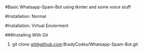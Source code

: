 #Basic Whatsapp-Spam-Bot using tkinter and some voice stuff


#Installation: Normal





#Installation: Virtual Enviorment

###Installing With Git

1.    git clone git@github.com:BradyCodes/Whatsapp-Spam-Bot.git
